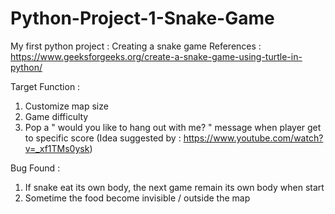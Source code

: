 # Python-Project-1-Snake-Game
My first python project : Creating a snake game
References : https://www.geeksforgeeks.org/create-a-snake-game-using-turtle-in-python/

Target Function : 
1. Customize map size 
2. Game difficulty 
3. Pop a " would you like to hang out with me? " message when player get to specific score (Idea suggested by : https://www.youtube.com/watch?v=_xf1TMs0ysk)

Bug Found :
1. If snake eat its own body, the next game remain its own body when start
2. Sometime the food become invisible / outside the map
